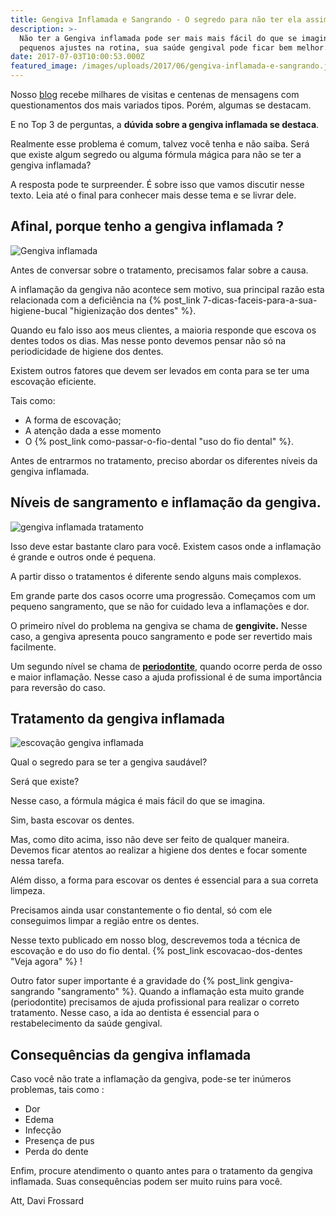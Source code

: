 ```yaml
---
title: Gengiva Inflamada e Sangrando - O segredo para não ter ela assim.
description: >-
  Não ter a Gengiva inflamada pode ser mais mais fácil do que se imagina. Com
  pequenos ajustes na rotina, sua saúde gengival pode ficar bem melhor.
date: 2017-07-03T10:00:53.000Z
featured_image: /images/uploads/2017/06/gengiva-inflamada-e-sangrando.jpg
---
```


Nosso [blog](/blog/) recebe milhares de visitas e centenas de mensagens com questionamentos dos mais variados tipos. Porém, algumas se destacam. 

E no Top 3 de perguntas, a **dúvida sobre a gengiva inflamada se destaca**. 

Realmente esse problema é comum, talvez você tenha e não saiba. Será que existe algum segredo ou alguma fórmula mágica para não se ter a gengiva inflamada? 

A resposta pode te surpreender. É sobre isso que vamos discutir nesse texto. Leia até o final para conhecer mais desse tema e se livrar dele.

**Afinal, porque tenho a gengiva inflamada ?**
----------------------------------------------

![Gengiva inflamada](/images/uploads/2017/06/inflamação-gengiva.jpg) 

Antes de conversar sobre o tratamento, precisamos falar sobre a causa. 

A inflamação da gengiva não acontece sem motivo, sua principal razão esta relacionada com a deficiência na {% post_link 7-dicas-faceis-para-a-sua-higiene-bucal "higienização dos dentes" %}. 

Quando eu falo isso aos meus clientes, a maioria responde que escova os dentes todos os dias. Mas nesse ponto devemos pensar não só na periodicidade de higiene dos dentes. 

Existem outros fatores que devem ser levados em conta para se ter uma escovação eficiente. 

Tais como:  

* A forma de escovação;
* A atenção dada a esse momento 
* O {% post_link como-passar-o-fio-dental "uso do fio dental" %}. 

Antes de entrarmos no tratamento, preciso abordar os diferentes níveis da gengiva inflamada.

**Níveis de sangramento e inflamação da gengiva.**
--------------------------------------------------

![gengiva inflamada tratamento](/images/uploads/2017/06/gengiva-sangrando-tratamento.jpg) 

Isso deve estar bastante claro para você. Existem casos onde a inflamação é grande e outros onde é pequena. 

A partir disso o tratamentos é diferente sendo alguns mais complexos. 

Em grande parte dos casos ocorre uma progressão. Começamos com um pequeno sangramento, que se não for cuidado leva a inflamações e dor. 

O primeiro nível do problema na gengiva se chama de **gengivite.** Nesse caso, a gengiva apresenta pouco sangramento e pode ser revertido mais facilmente. 

Um segundo nível se chama de **[periodontite](/tratamentos/periodontia/)**, quando ocorre perda de osso e maior inflamação. Nesse caso a ajuda profissional é de suma importância para reversão do caso.  

**Tratamento da gengiva inflamada**
-----------------------------------

![escovação gengiva inflamada](/images/uploads/2017/06/gengiva-inflamada-escovação.jpg) 

Qual o segredo para se ter a gengiva saudável? 

Será que existe? 

Nesse caso, a fórmula mágica é mais fácil do que se imagina. 

Sim, basta escovar os dentes. 

Mas, como dito acima, isso não deve ser feito de qualquer maneira. Devemos ficar atentos ao realizar a higiene dos dentes e focar somente nessa tarefa. 

Além disso, a forma para escovar os dentes é essencial para a sua correta limpeza. 

Precisamos ainda usar constantemente o fio dental, só com ele conseguimos limpar a região entre os dentes. 

Nesse texto publicado em nosso blog, descrevemos toda a técnica de escovação e do uso do fio dental. {% post_link escovacao-dos-dentes "Veja agora" %} ! 

Outro fator super importante é a gravidade do {% post_link gengiva-sangrando "sangramento" %}. Quando a inflamação esta muito grande (periodontite) precisamos de ajuda profissional para realizar o correto tratamento. Nesse caso, a ida ao dentista é essencial para o restabelecimento da saúde gengival.

**Consequências da gengiva inflamada**
--------------------------------------

Caso você não trate a inflamação da gengiva, pode-se ter inúmeros problemas, tais como :

*   Dor
*   Edema
*   Infecção
*   Presença de pus
*   Perda do dente

Enfim, procure atendimento o quanto antes para o tratamento da gengiva inflamada. Suas consequências podem ser muito ruins para você.

Att,
Davi Frossard
